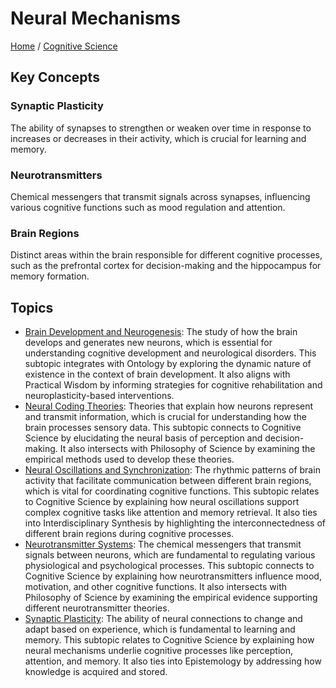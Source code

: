 # Neural Mechanisms

[Home](../../../README.md) / [Cognitive Science](../../../cognitive_science/README.md)

## Key Concepts

### Synaptic Plasticity

The ability of synapses to strengthen or weaken over time in response to increases or decreases in their activity, which is crucial for learning and memory.

### Neurotransmitters

Chemical messengers that transmit signals across synapses, influencing various cognitive functions such as mood regulation and attention.

### Brain Regions

Distinct areas within the brain responsible for different cognitive processes, such as the prefrontal cortex for decision-making and the hippocampus for memory formation.

## Topics

- [Brain Development and Neurogenesis](brain_development_and_neurogenesis/README.md): The study of how the brain develops and generates new neurons, which is essential for understanding cognitive development and neurological disorders. This subtopic integrates with Ontology by exploring the dynamic nature of existence in the context of brain development. It also aligns with Practical Wisdom by informing strategies for cognitive rehabilitation and neuroplasticity-based interventions.
- [Neural Coding Theories](neural_coding_theories/README.md): Theories that explain how neurons represent and transmit information, which is crucial for understanding how the brain processes sensory data. This subtopic connects to Cognitive Science by elucidating the neural basis of perception and decision-making. It also intersects with Philosophy of Science by examining the empirical methods used to develop these theories.
- [Neural Oscillations and Synchronization](neural_oscillations_and_synchronization/README.md): The rhythmic patterns of brain activity that facilitate communication between different brain regions, which is vital for coordinating cognitive functions. This subtopic relates to Cognitive Science by explaining how neural oscillations support complex cognitive tasks like attention and memory retrieval. It also ties into Interdisciplinary Synthesis by highlighting the interconnectedness of different brain regions during cognitive processes.
- [Neurotransmitter Systems](neurotransmitter_systems/README.md): The chemical messengers that transmit signals between neurons, which are fundamental to regulating various physiological and psychological processes. This subtopic connects to Cognitive Science by explaining how neurotransmitters influence mood, motivation, and other cognitive functions. It also intersects with Philosophy of Science by examining the empirical evidence supporting different neurotransmitter theories.
- [Synaptic Plasticity](synaptic_plasticity/README.md): The ability of neural connections to change and adapt based on experience, which is fundamental to learning and memory. This subtopic relates to Cognitive Science by explaining how neural mechanisms underlie cognitive processes like perception, attention, and memory. It also ties into Epistemology by addressing how knowledge is acquired and stored.
